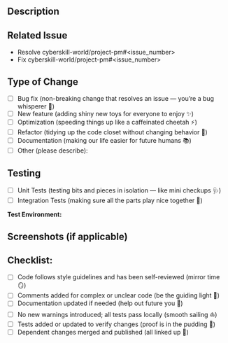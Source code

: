 ## Description

<!-- What and why: Describe your changes and the motivation behind them -->
<!-- Be the storyteller here — what magic did you work and why does the world need it? -->

## Related Issue

<!-- Link to the issue this PR addresses (if any). -->
<!-- Psst... linking issues helps us all stay sane. If this’s a new feature or bug fix, please create an issue first — teamwork makes the dream work! -->

- Resolve cyberskill-world/project-pm#<issue_number>
- Fix cyberskill-world/project-pm#<issue_number>

## Type of Change

<!-- Select all that apply -->

- [ ] Bug fix (non-breaking change that resolves an issue — you’re a bug whisperer 🐛)
- [ ] New feature (adding shiny new toys for everyone to enjoy ✨)
- [ ] Optimization (speeding things up like a caffeinated cheetah ⚡)
- [ ] Refactor (tidying up the code closet without changing behavior 🧹)
- [ ] Documentation (making our life easier for future humans 📚)
- [ ] Other (please describe):

## Testing

<!-- How did you verify your changes? Include environment, test types, and relevant configurations -->
<!-- Be the hero and tell us how you proved your code works. -->

- [ ] Unit Tests (testing bits and pieces in isolation — like mini checkups 🩺)
- [ ] Integration Tests (making sure all the parts play nice together 🤝)

**Test Environment:**

<!-- OS, tools, dependencies, or any other wizardry -->

## Screenshots (if applicable)

<!-- A picture is worth a thousand words — show off your handiwork! 📸 -->

## Checklist:

<!-- Mark all applicable items with an `x`. If unsure, shout for help! -->

- [ ] Code follows style guidelines and has been self-reviewed (mirror time 🪞)
- [ ] Comments added for complex or unclear code (be the guiding light 🔦)
- [ ] Documentation updated if needed (help out future you 🙌)
- [ ] No new warnings introduced; all tests pass locally (smooth sailing ⛵)
- [ ] Tests added or updated to verify changes (proof is in the pudding 🍮)
- [ ] Dependent changes merged and published (all linked up 🔗)
